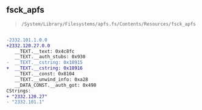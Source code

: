 ## fsck_apfs

> `/System/Library/Filesystems/apfs.fs/Contents/Resources/fsck_apfs`

```diff

-2332.101.1.0.0
+2332.120.27.0.0
   __TEXT.__text: 0x4c8fc
   __TEXT.__auth_stubs: 0x930
-  __TEXT.__cstring: 0x18915
+  __TEXT.__cstring: 0x18916
   __TEXT.__const: 0x8104
   __TEXT.__unwind_info: 0xa28
   __DATA_CONST.__auth_got: 0x498
CStrings:
+ "2332.120.27"
- "2332.101.1"

```
